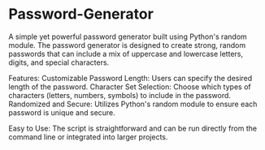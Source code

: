 # Password-Generator

A simple yet powerful password generator built using Python's random module. The password generator is designed to create strong, random passwords that can include a mix of uppercase and lowercase letters, digits, and special characters.

Features:
Customizable Password Length: Users can specify the desired length of the password.
Character Set Selection: Choose which types of characters (letters, numbers, symbols) to include in the password.
Randomized and Secure: Utilizes Python's random module to ensure each password is unique and secure.

Easy to Use: The script is straightforward and can be run directly from the command line or integrated into larger projects.
